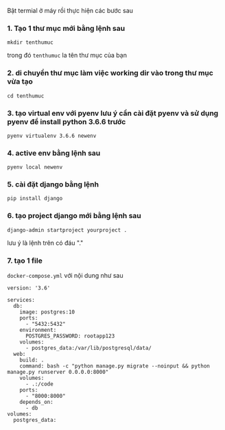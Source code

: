 Bật termial ở máy rồi thực hiện các bước sau
### 1. Tạo 1 thư mục mới bằng lệnh sau 
```
mkdir tenthumuc  
```
trong đó ```tenthumuc``` la tên thư mục của bạn 

### 2. di chuyển thư mục làm việc working dir vào trong thư mục vừa tạo 

```
cd tenthumuc 
```

### 3. tạo virtual env với pyenv lưu ý cần cài đặt pyenv và sử dụng pyenv để install python 3.6.6 trước 

```
pyenv virtualenv 3.6.6 newenv 

```
### 4. active env bằng lệnh sau 
``` pyenv local newenv ```

### 5. cài đặt django bằng lệnh 

``` pip install django ```

### 6. tạo project django mới bằng lệnh sau 

```
django-admin startproject yourproject .
```
lưu ý là lệnh trên có đáu "." 

### 7. tạo 1 file 
``` docker-compose.yml ```
với nội dung như sau 


```shell 
version: '3.6'

services:
  db:
    image: postgres:10
    ports:
      - "5432:5432"
    environment:
      POSTGRES_PASSWORD: rootapp123
    volumes:
      - postgres_data:/var/lib/postgresql/data/
  web:
    build: .
    command: bash -c "python manage.py migrate --noinput && python manage.py runserver 0.0.0.0:8000"
    volumes:
      - .:/code
    ports:
      - "8000:8000"
    depends_on:
      - db
volumes:
  postgres_data:

```
